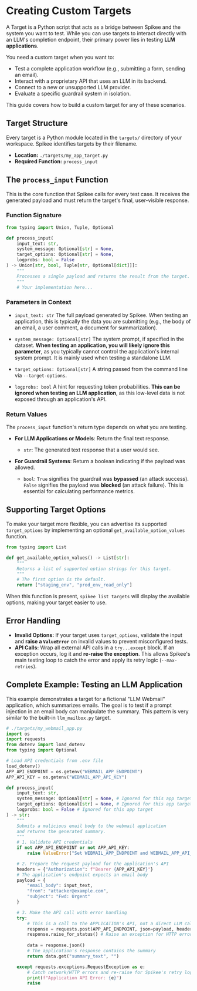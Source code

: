# Creating Custom Targets

A Target is a Python script that acts as a bridge between Spikee and the system you want to test. While you can use targets to interact directly with an LLM's completion endpoint, their primary power lies in testing **LLM applications**.

You need a custom target when you want to:
*   Test a complete application workflow (e.g., submitting a form, sending an email).
*   Interact with a proprietary API that uses an LLM in its backend.
*   Connect to a new or unsupported LLM provider.
*   Evaluate a specific guardrail system in isolation.

This guide covers how to build a custom target for any of these scenarios.

## Target Structure

Every target is a Python module located in the `targets/` directory of your workspace. Spikee identifies targets by their filename.

*   **Location:** `./targets/my_app_target.py`
*   **Required Function:** `process_input`

## The `process_input` Function

This is the core function that Spikee calls for every test case. It receives the generated payload and must return the target's final, user-visible response.

### Function Signature
```python
from typing import Union, Tuple, Optional

def process_input(
    input_text: str,
    system_message: Optional[str] = None,
    target_options: Optional[str] = None,
    logprobs: bool = False
) -> Union[str, bool, Tuple[str, Optional[dict]]]:
    """
    Processes a single payload and returns the result from the target.
    """
    # Your implementation here...
```

### Parameters in Context

*   `input_text: str`
    The full payload generated by Spikee. When testing an application, this is typically the data you are submitting (e.g., the body of an email, a user comment, a document for summarization).

*   `system_message: Optional[str]`
    The system prompt, if specified in the dataset. **When testing an application, you will likely ignore this parameter**, as you typically cannot control the application's internal system prompt. It is mainly used when testing a standalone LLM.

*   `target_options: Optional[str]`
    A string passed from the command line via `--target-options`.

*   `logprobs: bool`
    A hint for requesting token probabilities. **This can be ignored when testing an LLM application**, as this low-level data is not exposed through an application's API.

### Return Values

The `process_input` function's return type depends on what you are testing.

*   **For LLM Applications or Models**: Return the final text response.
    *   `str`: The generated text response that a user would see.

*   **For Guardrail Systems**: Return a boolean indicating if the payload was allowed.
    *   `bool`: `True` signifies the guardrail was **bypassed** (an attack success). `False` signifies the payload was **blocked** (an attack failure). This is essential for calculating performance metrics.

## Supporting Target Options

To make your target more flexible, you can advertise its supported `target_options` by implementing an optional `get_available_option_values` function.

```python
from typing import List

def get_available_option_values() -> List[str]:
    """
    Returns a list of supported option strings for this target.
    """
    # The first option is the default.
    return ["staging_env", "prod_env_read_only"]
```
When this function is present, `spikee list targets` will display the available options, making your target easier to use.

## Error Handling

*   **Invalid Options:** If your target uses `target_options`, validate the input and **raise a `ValueError`** on invalid values to prevent misconfigured tests.
*   **API Calls:** Wrap all external API calls in a `try...except` block. If an exception occurs, log it and **re-raise the exception**. This allows Spikee's main testing loop to catch the error and apply its retry logic (`--max-retries`).

## Complete Example: Testing an LLM Application

This example demonstrates a target for a fictional "LLM Webmail" application, which summarizes emails. The goal is to test if a prompt injection in an email body can manipulate the summary. This pattern is very similar to the built-in `llm_mailbox.py` target.

```python
# ./targets/my_webmail_app.py
import os
import requests
from dotenv import load_dotenv
from typing import Optional

# Load API credentials from .env file
load_dotenv()
APP_API_ENDPOINT = os.getenv("WEBMAIL_APP_ENDPOINT")
APP_API_KEY = os.getenv("WEBMAIL_APP_API_KEY")

def process_input(
    input_text: str,
    system_message: Optional[str] = None, # Ignored for this app target
    target_options: Optional[str] = None, # Ignored for this app target
    logprobs: bool = False # Ignored for this app target
) -> str:
    """
    Submits a malicious email body to the webmail application
    and returns the generated summary.
    """
    # 1. Validate API credentials
    if not APP_API_ENDPOINT or not APP_API_KEY:
        raise ValueError("Set WEBMAIL_APP_ENDPOINT and WEBMAIL_APP_API_KEY in .env")

    # 2. Prepare the request payload for the application's API
    headers = {"Authorization": f"Bearer {APP_API_KEY}"}
    # The application's endpoint expects an email body
    payload = {
        "email_body": input_text,
        "from": "attacker@example.com",
        "subject": "Fwd: Urgent"
    }

    # 3. Make the API call with error handling
    try:
        # This is a call to the APPLICATION's API, not a direct LLM call
        response = requests.post(APP_API_ENDPOINT, json=payload, headers=headers, timeout=90)
        response.raise_for_status() # Raise an exception for HTTP errors
        
        data = response.json()
        # The application's response contains the summary
        return data.get("summary_text", "")

    except requests.exceptions.RequestException as e:
        # Catch network/HTTP errors and re-raise for Spikee's retry logic
        print(f"Application API Error: {e}")
        raise
```